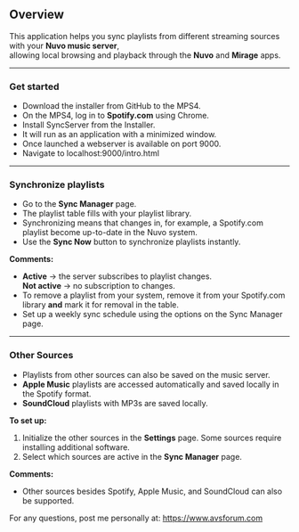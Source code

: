 ## Overview

This application helps you sync playlists from different streaming sources with your **Nuvo music server**,  
allowing local browsing and playback through the **Nuvo** and **Mirage** apps.

---

### Get started

- Download the installer from GitHub to the MPS4.
- On the MPS4, log in to **Spotify.com** using Chrome.
- Install SyncServer from the Installer.
- It will run as an application with a minimized window. 
- Once launched a webserver is available on port 9000.
- Navigate to localhost:9000/intro.html

---

### Synchronize playlists

- Go to the **Sync Manager** page.  
- The playlist table fills with your playlist library.  
- Synchronizing means that changes in, for example, a Spotify.com playlist become up-to-date in the Nuvo system.  
- Use the **Sync Now** button to synchronize playlists instantly.  

**Comments:**
- **Active** → the server subscribes to playlist changes.  
  **Not active** → no subscription to changes.  
- To remove a playlist from your system, remove it from your Spotify.com library **and** mark it for removal in the table.  
- Set up a weekly sync schedule using the options on the Sync Manager page.

---

### Other Sources

- Playlists from other sources can also be saved on the music server.  
- **Apple Music** playlists are accessed automatically and saved locally in the Spotify format.  
- **SoundCloud** playlists with MP3s are saved locally.  

**To set up:**
1. Initialize the other sources in the **Settings** page. Some sources require installing additional software.  
2. Select which sources are active in the **Sync Manager** page.

**Comments:**
- Other sources besides Spotify, Apple Music, and SoundCloud can also be supported.

For any questions, post me personally at: 
https://www.avsforum.com
